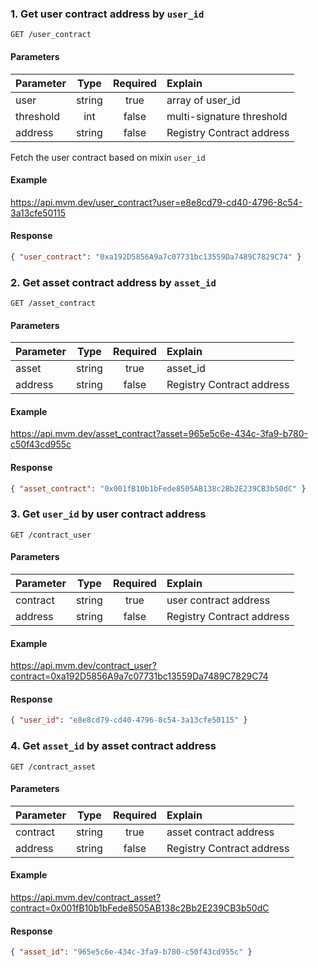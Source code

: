 ### 1. Get user contract address by `user_id`

`GET /user_contract`

#### Parameters

| Parameter |  Type  | Required | Explain                   |
|:----------|:------:|:--------:|:--------------------------|
| user      | string |   true   | array of user_id          |
| threshold |  int   |  false   | multi-signature threshold |
| address   | string |  false   | Registry Contract address |

Fetch the user contract based on mixin `user_id`

#### Example

<https://api.mvm.dev/user_contract?user=e8e8cd79-cd40-4796-8c54-3a13cfe50115>

#### Response

```json
{ "user_contract": "0xa192D5856A9a7c07731bc13559Da7489C7829C74" }
```

### 2. Get asset contract address by `asset_id`

`GET /asset_contract`

#### Parameters

| Parameter |  Type  | Required | Explain                   |
|:----------|:------:|:--------:|:--------------------------|
| asset     | string |   true   | asset_id                  |
| address   | string |  false   | Registry Contract address |

#### Example

<https://api.mvm.dev/asset_contract?asset=965e5c6e-434c-3fa9-b780-c50f43cd955c>

#### Response

```json
{ "asset_contract": "0x001fB10b1bFede8505AB138c2Bb2E239CB3b50dC" }
```

### 3. Get `user_id` by user contract address

`GET /contract_user`

#### Parameters

| Parameter |  Type  | Required | Explain                   |
|:----------|:------:|:--------:|:--------------------------|
| contract  | string |   true   | user contract address     |
| address   | string |  false   | Registry Contract address |

#### Example

<https://api.mvm.dev/contract_user?contract=0xa192D5856A9a7c07731bc13559Da7489C7829C74>

#### Response

```json
{ "user_id": "e8e8cd79-cd40-4796-8c54-3a13cfe50115" }
```

### 4. Get `asset_id` by asset contract address

`GET /contract_asset`

#### Parameters

| Parameter |  Type  | Required | Explain                   |
|:----------|:------:|:--------:|:--------------------------|
| contract  | string |   true   | asset contract address    |
| address   | string |  false   | Registry Contract address |

#### Example

<https://api.mvm.dev/contract_asset?contract=0x001fB10b1bFede8505AB138c2Bb2E239CB3b50dC>

#### Response

```json
{ "asset_id": "965e5c6e-434c-3fa9-b780-c50f43cd955c" }
```
